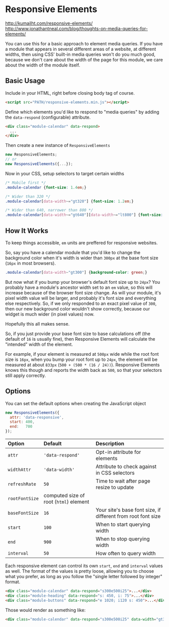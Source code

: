 # Responsive Elements

http://kumailht.com/responsive-elements/  
http://www.jonathantneal.com/blog/thoughts-on-media-queries-for-elements/

You can use this for a basic approach to element media queries. If you have a module that appears in several different areas of a website, at different widths, then using CSS' built-in media queries won't do you much good, because we don't care about the width of the page for this module, we care about the width of the module itself.

## Basic Usage

Include in your HTML, right before closing body tag of course.

~~~html
<script src="PATH/responsive-elements.min.js"></script>
~~~

Define which elements you'd like to respond to "media queries" by adding the `data-respond` (configurable) attribute.

~~~html
<div class="module-calendar" data-respond>
  ...
</div>
~~~

Then create a new instance of `ResponsiveElements`

~~~js
new ResponsiveElements;
// or
new ResponsiveElements({...});
~~~

Now in your CSS, setup selectors to target certain widths

~~~css
/* Mobile first */
.module-calendar {font-size: 1.4em;}

/* Wider than 320 */
.module-calendar[data-width~="gt320"] {font-size: 1.2em;}

/* Wider than 640, narrower than 800 */
.module-calendar[data-width~="gt640"][data-width~="lt800"] {font-size: 1em;}
~~~

## How It Works

To keep things accessible, `em` units are preffered for responsive websites.

So, say you have a calendar module that you'd like to change the background color when it's width is wider than `300px` at the base font size (`16px` in most browsers).

~~~css
.module-calendar[data-width~"gt300"] {background-color: green;}
~~~

But now what if you bump your browser's default font size up to `24px`? You probably have a module's ancestor width set to an `em` value, so this will increase because of the browser font size change. As will your module, it's pixel width value will be larger, and probably it's font size and everything else respectively. So, if we only responded to an exact pixel value of `300`, then our new background color wouldn't show correctly, because our widget is much wider (in pixel values) now.

Hopefully this all makes sense.

So, if you just provide your base font size to base calculations off (the default of `16` is usually fine), then Responsive Elements will calculate the "intended" width of the element.

For example, if your element is measured at `500px` wide while the root font size is `16px`, when you bump your root font up to `24px`, the element will be measured at about `833px` (`500 + (500 * (16 / 24))`). Responsive Elements knows this though and reports the width back as `500`, so that your selectors still apply correctly.

## Options

You can set the default options when creating the JavaScript object

~~~js
new ResponsiveElements({
  attr: 'data-responsive',
  start: 400,
  end:   700
});
~~~

| Option | Default | Description |
|:-------|:--------|:------------|
| `attr` | `'data-respond'` | Opt-in attribute for elements |
| `widthAttr` | `'data-width'` | Attribute to check against in CSS selectors |
| `refreshRate` | `50` | Time to wait after page resize to update |
| `rootFontSize` | computed size of root (`html`) element | |
| `baseFontSize` | `16` | Your site's base font size, if different from root font size |
| `start` | `100` | When to start querying width |
| `end` | `900` | When to stop querying width |
| `interval` | `50` | How often to query width |

Each responsive element can control its own `start`, `end` and `interval` values as well. The format of the values is pretty loose, allowing you to choose what you prefer, as long as you follow the "single letter followed by integer" format.

~~~html
<div class="module-calendar" data-respond="s300e500i25">...</div>
<div class="module-heading" data-respond="s: 450, i: 75">...</div>
<div class="module-buttons" data-respond="e 1020; i120 s: 450">...</div>
~~~

Those would render as something like:

~~~html
<div class="module-calendar" data-respond="s300e500i25" data-width="gt300 gt325 gt350 gt375 gt400 lt425 lt450 lt475 lt500">...</div>
~~~
